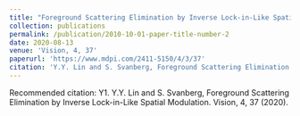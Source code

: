 ```yaml
---
title: "Foreground Scattering Elimination by Inverse Lock-in-Like Spatial Modulation"
collection: publications
permalink: /publication/2010-10-01-paper-title-number-2
date: 2020-08-13
venue: 'Vision, 4, 37'
paperurl: 'https://www.mdpi.com/2411-5150/4/3/37'
citation: 'Y.Y. Lin and S. Svanberg, Foreground Scattering Elimination by Inverse Lock-in-Like Spatial Modulation. Vision, 4, 37 (2020).'
---
```


Recommended citation: Y1.	Y.Y. Lin and S. Svanberg, Foreground Scattering Elimination by Inverse Lock-in-Like Spatial Modulation. Vision, 4, 37 (2020).
